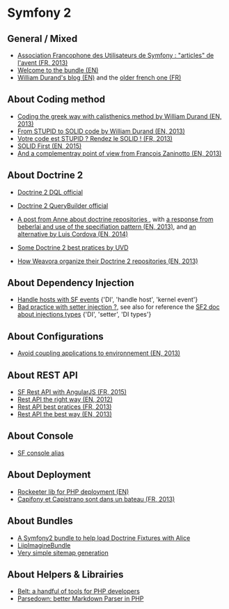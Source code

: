 Symfony 2
=========

General / Mixed
---------------

* [Association Francophone des Utilisateurs de Symfony : "articles" de l'avent (FR, 2013)](http://afsy.fr/avent/2013)
* [Welcome to the bundle (EN)](http://welcometothebundle.com/)
* [William Durand's blog (EN)](http://williamdurand.fr/) and the [older french one (FR)](http://willdurand.fr/)

About Coding method
-------------------

* [Coding the greek way with calisthenics method by William Durand (EN, 2013)](http://williamdurand.fr/2013/06/03/object-calisthenics/)
* [From STUPID to SOLID code by William Durand (EN, 2013)](http://williamdurand.fr/2013/07/30/from-stupid-to-solid-code)
* [Votre code est STUPID ? Rendez le SOLID ! (FR, 2013)](http://afsy.fr/avent/2013/02-principes-stupid-solid-poo)
* [SOLID First (EN, 2015)](https://scotch.io/bar-talk/s-o-l-i-d-the-first-five-principles-of-object-oriented-design)
* [And a complementray point of view from François Zaninotto (EN, 2013)](http://www.redotheweb.com/2013/06/04/you-should-write-ugly-code.html)

About Doctrine 2
----------

* [Doctrine 2 DQL official](http://doctrine-orm.readthedocs.org/en/latest/reference/dql-doctrine-query-language.html)
* [Doctrine 2 QueryBuilder official](http://doctrine-orm.readthedocs.org/en/latest/reference/query-builder.html)

* [A post from Anne about doctrine repositories ](http://dev.imagineeasy.com/post/44139111915/taiming-repository-classes-in-doctrine-with-the), with [a response from beberlai and use of the specifiation pattern (EN, 2013)](https://github.com/beberlei/whitewashing.de/blob/master/2013/03/04/doctrine_repositories.rst), and [an alternative by Luis Cordova (EN, 2014)](http://www.craftitonline.com/2014/08/alternative-method-to-tame-symfonydoctrine-repositories/)
* [Some Doctrine 2 best pratices by UVD](http://www.uvd.co.uk/blog/some-doctrine-2-best-practices/)
* [How Weavora organize their Doctrine 2 repositories (EN, 2013)](http://weavora.com/blog/2013/08/23/how-we-organize-doctrine2-repositories/)

About Dependency Injection
--------------------

* [Handle hosts with SF events](http://knpuniversity.com/screencast/question-answer-day/symfony2-dynamic-subdomains) {'DI', 'handle host', 'kernel event'}
* [Bad practice with setter injection ?](http://richardmiller.co.uk/2014/03/12/avoiding-setter-injection/), see also for reference the [SF2 doc about injections types](http://symfony.com/doc/current/components/dependency_injection/types.html) {'DI', 'setter', 'DI types'}

About Configurations
--------------

* [Avoid coupling applications to environnement (EN, 2013)](http://richardmiller.co.uk/2013/05/28/symfony2-avoiding-coupling-applications-to-the-environment/)

About REST API
-------

* [SF Rest API with AngularJS (FR, 2015)](http://jeremybarthe.com/2015/01/14/exemple-implementation-api-symfony2-et-client-angularjs/) 
* [Rest API the right way (EN, 2012)](http://williamdurand.fr/2012/08/02/rest-apis-with-symfony2-the-right-way/)
* [Rest API best pratices (FR, 2013)](http://afsy.fr/avent/2013/06-best-practices-pour-vos-apis-rest-http-avec-symfony2)
* [Rest API the best way (EN, 2013)](http://welcometothebundle.com/symfony2-rest-api-the-best-2013-way/)

About Console
----------

* [SF console alias](http://level7systems.co.uk/en/using-symfony2-console-the-right-way/)

About Deployment
----------

* [Rockeeter lib for PHP deployment (EN)](http://rocketeer.autopergamene.eu/)
* [Capifony et Capistrano sont dans un bateau (FR, 2013)](http://afsy.fr/avent/2013/18-capifony-et-capistrano)

About Bundles
-------

* [A Symfony2 bundle to help load Doctrine Fixtures with Alice](https://github.com/hautelook/AliceBundle)
* [LiipImagineBundle](https://github.com/liip/LiipImagineBundle)
* [Very simple sitemap generation](http://enarion.net/programming/php/symfony2/xml-sitemaps/)

About Helpers & Librairies
--------------------

* [Belt: a handful of tools for PHP developers](https://github.com/ilya-dev/belt)
* [Parsedown: better Markdown Parser in PHP](https://github.com/erusev/parsedown)
